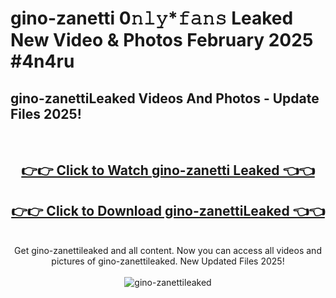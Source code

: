 # gino-zanetti 0𝚗𝚕𝚢*𝚏𝚊𝚗𝚜 Leaked New Video & Photos February 2025 #4n4ru

<h2>gino-zanettiLeaked Videos And Photos - Update Files 2025!</h2>
<br>
<div align="center">
<h2><a href="https://mediaupload.pro?title=gino-zanetti&ref=11F" rel="nofollow">👉👉 Click to Watch gino-zanetti Leaked 👈👈</a></h2>
<h2><a href="https://mediaupload.pro?title=gino-zanetti&ref=11F" rel="nofollow">👉👉 Click to Download gino-zanettiLeaked 👈👈</a></h2>
<br>
Get gino-zanettileaked and all content. Now you can access all videos and pictures of gino-zanettileaked. New Updated Files 2025!
<br>
<br>
<a href="https://mediaupload.pro?title=gino-zanetti&ref=11F" rel="nofollow" data-target="animated-image.originalLink"><img src="https://i.ibb.co/Gkj2r4b/banner.png" alt="gino-zanettileaked" style="max-width: 100%; display: inline-block;" data-target="animated-image.originalImage"></a>
</div>
<br>

